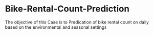 # Bike-Rental-Count-Prediction
The objective of this Case is to Predication of bike rental count on daily based on the environmental and seasonal settings
